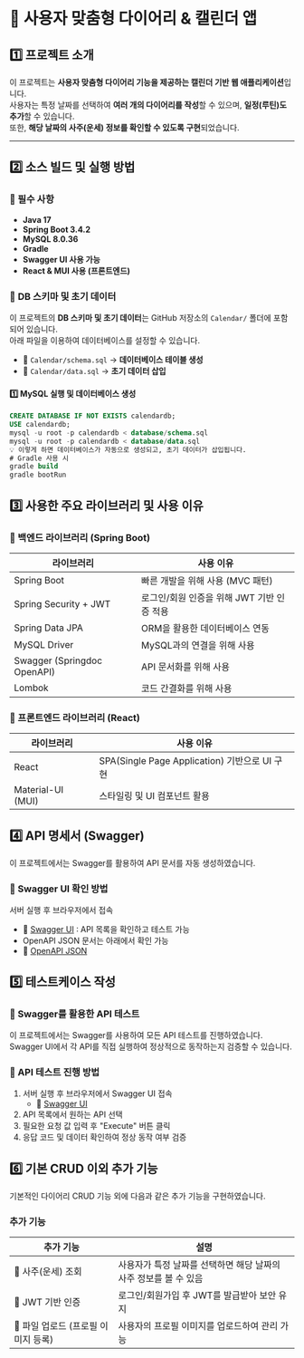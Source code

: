 # 📌 사용자 맞춤형 다이어리 & 캘린더 앱

## 1️⃣ 프로젝트 소개

이 프로젝트는 **사용자 맞춤형 다이어리 기능을 제공하는 캘린더 기반 웹 애플리케이션**입니다.  
사용자는 특정 날짜를 선택하여 **여러 개의 다이어리를 작성**할 수 있으며, **일정(루틴)도 추가**할 수 있습니다.  
또한, **해당 날짜의 사주(운세) 정보를 확인할 수 있도록 구현**되었습니다.  

---

## 2️⃣ 소스 빌드 및 실행 방법

### 📌 필수 사항
- **Java 17**
- **Spring Boot 3.4.2**
- **MySQL 8.0.36**
- **Gradle**
- **Swagger UI 사용 가능**
- **React & MUI 사용 (프론트엔드)**

### 📌 **DB 스키마 및 초기 데이터**
이 프로젝트의 **DB 스키마 및 초기 데이터**는 GitHub 저장소의 `Calendar/` 폴더에 포함되어 있습니다.  
아래 파일을 이용하여 데이터베이스를 설정할 수 있습니다.

- 📂 `Calendar/schema.sql` → **데이터베이스 테이블 생성**
- 📂 `Calendar/data.sql` → **초기 데이터 삽입**

#### **1️⃣ MySQL 실행 및 데이터베이스 생성**
```sql
CREATE DATABASE IF NOT EXISTS calendardb;
USE calendardb;
mysql -u root -p calendardb < database/schema.sql
mysql -u root -p calendardb < database/data.sql
💡 이렇게 하면 데이터베이스가 자동으로 생성되고, 초기 데이터가 삽입됩니다.
# Gradle 사용 시
gradle build
gradle bootRun

```

## 3️⃣ 사용한 주요 라이브러리 및 사용 이유

### 📌 백엔드 라이브러리 (Spring Boot)
| 라이브러리                  | 사용 이유                                           |
|--------------------------|----------------------------------------------------|
| Spring Boot               | 빠른 개발을 위해 사용 (MVC 패턴)                           |
| Spring Security + JWT      | 로그인/회원 인증을 위해 JWT 기반 인증 적용                   |
| Spring Data JPA            | ORM을 활용한 데이터베이스 연동                               |
| MySQL Driver              | MySQL과의 연결을 위해 사용                               |
| Swagger (Springdoc OpenAPI)| API 문서화를 위해 사용                                 |
| Lombok                    | 코드 간결화를 위해 사용                                  |

### 📌 프론트엔드 라이브러리 (React)
| 라이브러리      | 사용 이유                                           |
|-------------|----------------------------------------------------|
| React       | SPA(Single Page Application) 기반으로 UI 구현            |
| Material-UI (MUI) | 스타일링 및 UI 컴포넌트 활용                           |

## 4️⃣ API 명세서 (Swagger)
이 프로젝트에서는 Swagger를 활용하여 API 문서를 자동 생성하였습니다.

### 📌 Swagger UI 확인 방법
서버 실행 후 브라우저에서 접속
- 🔗 [Swagger UI](http://localhost:8080/swagger-ui.html) : API 목록을 확인하고 테스트 가능
- OpenAPI JSON 문서는 아래에서 확인 가능
- 🔗 [OpenAPI JSON](http://localhost:8080/v3/api-docs)

## 5️⃣ 테스트케이스 작성

### 📌 Swagger를 활용한 API 테스트
이 프로젝트에서는 Swagger를 사용하여 모든 API 테스트를 진행하였습니다.
Swagger UI에서 각 API를 직접 실행하여 정상적으로 동작하는지 검증할 수 있습니다.

### 📌 API 테스트 진행 방법
1. 서버 실행 후 브라우저에서 Swagger UI 접속
   - 🔗 [Swagger UI](http://localhost:8080/swagger-ui.html)
2. API 목록에서 원하는 API 선택
3. 필요한 요청 값 입력 후 "Execute" 버튼 클릭
4. 응답 코드 및 데이터 확인하여 정상 동작 여부 검증

## 6️⃣ 기본 CRUD 이외 추가 기능
기본적인 다이어리 CRUD 기능 외에 다음과 같은 추가 기능을 구현하였습니다.

### 추가 기능
| 추가 기능                     | 설명                                                 |
|----------------------------|----------------------------------------------------|
| 📌 사주(운세) 조회            | 사용자가 특정 날짜를 선택하면 해당 날짜의 사주 정보를 볼 수 있음 |
| 📌 JWT 기반 인증             | 로그인/회원가입 후 JWT를 발급받아 보안 유지               |
| 📌 파일 업로드 (프로필 이미지 등록) | 사용자의 프로필 이미지를 업로드하여 관리 가능               |

